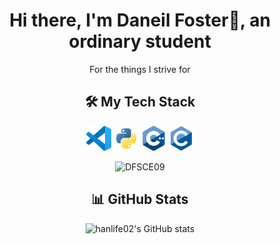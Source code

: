 <div align="center">
  
  # Hi there, I'm Daneil Foster👋, an ordinary student <br>
  For the things I strive for

## 🛠️ My Tech Stack

<div align="center">
  <!-- Visual Studio Code -->
  <img src="https://raw.githubusercontent.com/devicons/devicon/master/icons/vscode/vscode-original.svg" alt="VS Code" width="40" height="40"/>
  <!-- Python -->
  <img src="https://raw.githubusercontent.com/devicons/devicon/master/icons/python/python-original.svg" alt="Python" width="40" height="40"/>
  <!-- C++ -->
  <img src="https://raw.githubusercontent.com/devicons/devicon/master/icons/cplusplus/cplusplus-original.svg" alt="C++" width="40" height="40"/>
  <!-- C -->
  <img src="https://raw.githubusercontent.com/devicons/devicon/master/icons/c/c-original.svg" alt="C" width="40" height="40"/>

<p align="center">
  <img src="https://github-readme-stats.vercel.app/api/top-langs/?username=DFSCE09&layout=compact&hide=html&title_color=FFE652&theme=radical&text_color=71DFE7&hide_border=1&border_radius=10" alt="DFSCE09">
</p>
 
## 📊 GitHub Stats

![hanlife02's GitHub stats](https://github-readme-stats.vercel.app/api?username=DFSCE09&show_icons=true&theme=blueberry)


</div>

<div align="center">


